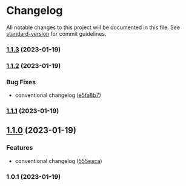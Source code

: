 # Changelog

All notable changes to this project will be documented in this file. See [standard-version](https://github.com/conventional-changelog/standard-version) for commit guidelines.

### [1.1.3](https://github.com/natthasath/demo-auto-changelog/compare/v1.1.2...v1.1.3) (2023-01-19)

### [1.1.2](https://github.com/natthasath/demo-auto-changelog/compare/v1.1.1...v1.1.2) (2023-01-19)


### Bug Fixes

* conventional changelog ([e5fa8b7](https://github.com/natthasath/demo-auto-changelog/commit/e5fa8b7da854b81d0e9858dd56f1aa5fc05849e1))

### [1.1.1](https://github.com/natthasath/demo-auto-changelog/compare/v1.1.0...v1.1.1) (2023-01-19)

## [1.1.0](https://github.com/natthasath/demo-auto-changelog/compare/v1.0.1...v1.1.0) (2023-01-19)


### Features

* conventional changelog ([555eaca](https://github.com/natthasath/demo-auto-changelog/commit/555eaca2436fa0becc0d71f319d9dec2c7195319))

### 1.0.1 (2023-01-19)
